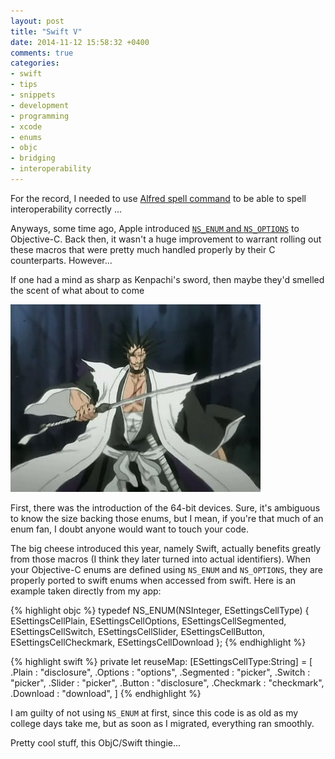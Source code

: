 ```yaml
---
layout: post
title: "Swift V"
date: 2014-11-12 15:58:32 +0400
comments: true
categories: 
- swift
- tips
- snippets
- development
- programming
- xcode
- enums
- objc
- bridging
- interoperability
---
```


For the record, I needed to use [Alfred spell command](http://support.alfredapp.com/features:dictionary) to be able to spell interoperability correctly ...

Anyways, some time ago, Apple introduced [`NS_ENUM` and `NS_OPTIONS`](http://nshipster.com/ns_enum-ns_options/) to Objective-C. Back then, it wasn't a huge improvement to warrant rolling out these macros that were pretty much handled properly by their C counterparts. However...

If one had a mind as sharp as Kenpachi's sword, then maybe they'd smelled the scent of what about to come

![](/images/kenpachi.jpg)

First, there was the introduction of the 64-bit devices. Sure, it's ambiguous to know the size backing those enums, but I mean, if you're that much of an enum fan, I doubt anyone would want to touch your code.

The big cheese introduced this year, namely Swift, actually benefits greatly from those macros (I think they later turned into actual identifiers). When your Objective-C enums are defined using `NS_ENUM` and `NS_OPTIONS`, they are properly ported to swift enums when accessed from swift. Here is an example taken directly from my app:

{% highlight objc %}
typedef NS_ENUM(NSInteger, ESettingsCellType) {
    ESettingsCellPlain,
    ESettingsCellOptions,
    ESettingsCellSegmented,
    ESettingsCellSwitch,
    ESettingsCellSlider,
    ESettingsCellButton,
    ESettingsCellCheckmark,
    ESettingsCellDownload
};
{% endhighlight %}

{% highlight swift %}
private let reuseMap: [ESettingsCellType:String] = [
    .Plain     : "disclosure",
    .Options   : "options",
    .Segmented : "picker",
    .Switch    : "picker",
    .Slider    : "picker",
    .Button    : "disclosure",
    .Checkmark : "checkmark",
    .Download  : "download",
]
{% endhighlight %}

I am guilty of not using `NS_ENUM` at first, since this code is as old as my college days take me, but as soon as I migrated, everything ran smoothly.

Pretty cool stuff, this ObjC/Swift thingie...
